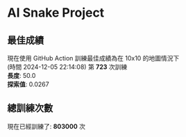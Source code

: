 
# AI Snake Project

## **最佳成績**


























































































































現在使用 GitHub Action 訓練最佳成績為在 10x10 的地圖情況下  
(時間 2024-12-05 22:14:08) 第 **723** 次訓練  
**長度**: 50.0  
**探索值**: 0.0267





















































































































































































































































## 總訓練次數
現在已經訓練了: **803000** 次
